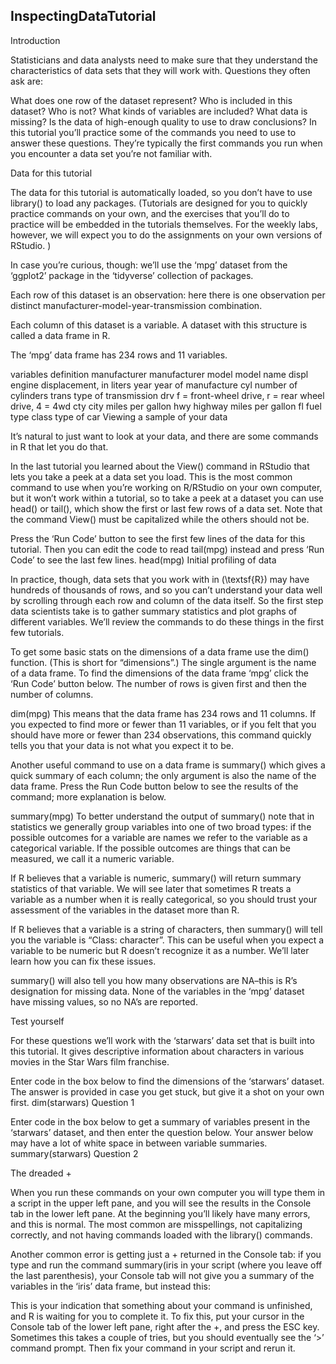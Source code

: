 ## InspectingDataTutorial


Introduction

Statisticians and data analysts need to make sure that they understand the characteristics of data sets that they will work with. Questions they often ask are:

What does one row of the dataset represent?
Who is included in this dataset? Who is not?
What kinds of variables are included?
What data is missing?
Is the data of high-enough quality to use to draw conclusions?
In this tutorial you’ll practice some of the commands you need to use to answer these questions. They’re typically the first commands you run when you encounter a data set you’re not familiar with.

Data for this tutorial

The data for this tutorial is automatically loaded, so you don’t have to use library() to load any packages. (Tutorials are designed for you to quickly practice commands on your own, and the exercises that you’ll do to practice will be embedded in the tutorials themselves. For the weekly labs, however, we will expect you to do the assignments on your own versions of RStudio. )

In case you’re curious, though: we’ll use the ‘mpg’ dataset from the ‘ggplot2’ package in the ‘tidyverse’ collection of packages.

Each row of this dataset is an observation: here there is one observation per distinct manufacturer-model-year-transmission combination.

Each column of this dataset is a variable. A dataset with this structure is called a data frame in R.

The ‘mpg’ data frame has 234 rows and 11 variables.

variables	definition
manufacturer	manufacturer
model	model name
displ	engine displacement, in liters
year	year of manufacture
cyl	number of cylinders
trans	type of transmission
drv	f = front-wheel drive, r = rear wheel drive, 4 = 4wd
cty	city miles per gallon
hwy	highway miles per gallon
fl	fuel type
class	type of car
Viewing a sample of your data

It’s natural to just want to look at your data, and there are some commands in R that let you do that.

In the last tutorial you learned about the View() command in RStudio that lets you take a peek at a data set you load. This is the most common command to use when you’re working on R/RStudio on your own computer, but it won’t work within a tutorial, so to take a peek at a dataset you can use head() or tail(), which show the first or last few rows of a data set. Note that the command View() must be capitalized while the others should not be.



Press the ‘Run Code’ button to see the first few lines of the data for this tutorial. Then you can edit the code to read tail(mpg) instead and press ‘Run Code’ to see the last few lines.
head(mpg)
Initial profiling of data

In practice, though, data sets that you work with in \(\textsf{R}\) may have hundreds of thousands of rows, and so you can’t understand your data well by scrolling through each row and column of the data itself. So the first step data scientists take is to gather summary statistics and plot graphs of different variables. We’ll review the commands to do these things in the first few tutorials.

To get some basic stats on the dimensions of a data frame use the dim() function. (This is short for “dimensions”.) The single argument is the name of a data frame. To find the dimensions of the data frame ‘mpg’ click the ‘Run Code’ button below. The number of rows is given first and then the number of columns.

dim(mpg)
This means that the data frame has 234 rows and 11 columns. If you expected to find more or fewer than 11 variables, or if you felt that you should have more or fewer than 234 observations, this command quickly tells you that your data is not what you expect it to be.

Another useful command to use on a data frame is summary() which gives a quick summary of each column; the only argument is also the name of the data frame. Press the Run Code button below to see the results of the command; more explanation is below.

summary(mpg)
To better understand the output of summary() note that in statistics we generally group variables into one of two broad types: if the possible outcomes for a variable are names we refer to the variable as a categorical variable. If the possible outcomes are things that can be measured, we call it a numeric variable.

If R believes that a variable is numeric, summary() will return summary statistics of that variable. We will see later that sometimes R treats a variable as a number when it is really categorical, so you should trust your assessment of the variables in the dataset more than R.

If R believes that a variable is a string of characters, then summary() will tell you the variable is “Class: character”. This can be useful when you expect a variable to be numeric but R doesn’t recognize it as a number. We’ll later learn how you can fix these issues.

summary() will also tell you how many observations are NA–this is R’s designation for missing data. None of the variables in the ‘mpg’ dataset have missing values, so no NA’s are reported.

Test yourself

For these questions we’ll work with the ‘starwars’ data set that is built into this tutorial. It gives descriptive information about characters in various movies in the Star Wars film franchise.

Enter code in the box below to find the dimensions of the ‘starwars’ dataset. The answer is provided in case you get stuck, but give it a shot on your own first.
dim(starwars)
Question 1

Enter code in the box below to get a summary of variables present in the ‘starwars’ dataset, and then enter the question below. Your answer below may have a lot of white space in between variable summaries.
summary(starwars)
Question 2

The dreaded +

When you run these commands on your own computer you will type them in a script in the upper left pane, and you will see the results in the Console tab in the lower left pane. At the beginning you’ll likely have many errors, and this is normal. The most common are misspellings, not capitalizing correctly, and not having commands loaded with the library() commands.

Another common error is getting just a + returned in the Console tab: if you type and run the command summary(iris in your script (where you leave off the last parenthesis), your Console tab will not give you a summary of the variables in the ‘iris’ data frame, but instead this:



This is your indication that something about your command is unfinished, and R is waiting for you to complete it. To fix this, put your cursor in the Console tab of the lower left pane, right after the +, and press the ESC key. Sometimes this takes a couple of tries, but you should eventually see the ‘>’ command prompt. Then fix your command in your script and rerun it.


## 